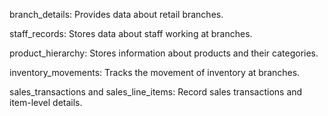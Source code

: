 branch_details: Provides data about retail branches.

staff_records: Stores data about staff working at branches.

product_hierarchy: Stores information about products and their categories.

inventory_movements: Tracks the movement of inventory at branches.

sales_transactions and sales_line_items: Record sales transactions and item-level details.


